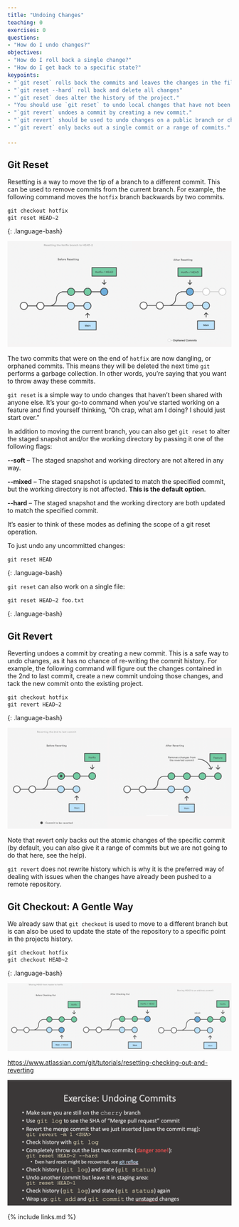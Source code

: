 ```yaml
---
title: "Undoing Changes"
teaching: 0
exercises: 0
questions:
- "How do I undo changes?"
objectives:
- "How do I roll back a single change?"
- "How do I get back to a specific state?"
keypoints:
- "`git reset` rolls back the commits and leaves the changes in the files"
- "`git reset --hard` roll back and delete all changes"
- "`git reset` does alter the history of the project."
- "You should use `git reset` to undo local changes that have not been pushed to a remote repository."
- "`git revert` undoes a commit by creating a new commit."
- "`git revert` should be used to undo changes on a public branch or changes that have already been pushed remotely."
- "`git revert` only backs out a single commit or a range of commits."

---
```


## Git Reset

Resetting is a way to move the tip of a branch to a different commit. This can be used to remove commits from the current branch. For example, the following command moves the `hotfix` branch backwards by two commits.

~~~
git checkout hotfix
git reset HEAD~2
~~~
{: .language-bash}

![GitFlow 1](../fig/07-reset.png)


The two commits that were on the end of `hotfix` are now dangling, or orphaned commits. This means they will be deleted the next time `git` performs a garbage collection. In other words, you’re saying that you want to throw away these commits.

`git reset` is a simple way to undo changes that haven’t been shared with anyone else. It’s your go-to command when you’ve started working on a feature and find yourself thinking, “Oh crap, what am I doing? I should just start over.”

In addition to moving the current branch, you can also get `git reset` to alter the staged snapshot and/or the working directory by passing it one of the following flags:

__--soft__ – The staged snapshot and working directory are not altered in any way.

__--mixed__ – The staged snapshot is updated to match the specified commit, but the working directory is not affected. __This is the default option__.

__--hard__ – The staged snapshot and the working directory are both updated to match the specified commit.

It’s easier to think of these modes as defining the scope of a git reset operation.

To just undo any uncommitted changes:

~~~
git reset HEAD
~~~
{: .language-bash}

`git reset` can also work on a single file:

~~~
git reset HEAD~2 foo.txt
~~~
{: .language-bash}


## Git Revert

Reverting undoes a commit by creating a new commit. This is a safe way to undo changes, as it has no chance of re-writing the commit history. For example, the following command will figure out the changes contained in the 2nd to last commit, create a new commit undoing those changes, and tack the new commit onto the existing project.

~~~
git checkout hotfix
git revert HEAD~2
~~~
{: .language-bash}

![GitFlow 1](../fig/08-revert.png)

Note that revert only backs out the atomic changes of the specific commit (by default, you can also give it a range of commits but we are not going to do that here, see the help).

`git revert` does not rewrite history which is why it is the preferred way of dealing with issues when the changes have already been pushed to a remote repository.

## Git Checkout: A Gentle Way

We already saw that `git checkout` is used to move to a different branch but is can also be used to update the state of the repository to a specific point in the projects history.

~~~
git checkout hotfix
git checkout HEAD~2
~~~
{: .language-bash}

![GitFlow 1](../fig/09-checkout.png)


https://www.atlassian.com/git/tutorials/resetting-checking-out-and-reverting


![GitFlow 1](../fig/43-undo.png)

{% include links.md %}

